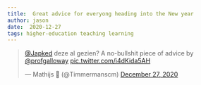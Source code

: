 ```yaml
---
title:  Great advice for everyong heading into the New year
author: jason
date:  2020-12-27
tags: higher-education teaching learning
---
```


<blockquote class="twitter-tweet"><p lang="en" dir="ltr"><a href="https://twitter.com/Japked?ref_src=twsrc%5Etfw">@Japked</a> deze al gezien? A no-bullshit piece of advice by <a href="https://twitter.com/profgalloway?ref_src=twsrc%5Etfw">@profgalloway</a> <a href="https://t.co/i4dKida5AH">pic.twitter.com/i4dKida5AH</a></p>&mdash; Mathijs  (@Timmermanscm) <a href="https://twitter.com/Timmermanscm/status/1343175368145047552?ref_src=twsrc%5Etfw">December 27, 2020</a></blockquote> <script async src="https://platform.twitter.com/widgets.js" charset="utf-8"></script>